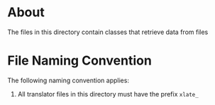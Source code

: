 # About
The files in this directory contain classes that retrieve data from files

# File Naming Convention
The following naming convention applies:

1. All translator files in this directory must have the prefix `xlate_`
